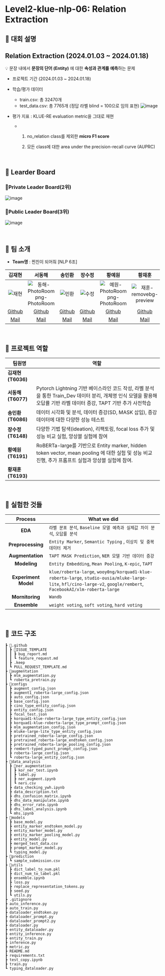 # Level2-klue-nlp-06: Relation Extraction

## 📌 대회 설명
## Relation Extraction (2024.01.03 ~ 2024.01.18)
<aside>
  
💡 문장 내에서 **문장의 단어 (Entity)** 에 대한 **속성과 관계를 예측**하는 문제

</aside>

- 프로젝트 기간 (2024.01.03 ~ 2024.01.18)
- 학습/평가 데이터
    - train.csv: 총 32470개
    - test_data.csv: 총 7765개 (정답 라벨 blind = 100으로 임의 표현)
    ![image](https://github.com/boostcampaitech6/level2-klue-nlp-06/assets/82081872/0995baf4-9900-47d4-a93b-caf8fc122a94)

- 평가 지표 : KLUE-RE evaluation metric을 그대로 재현
    - 1) no_relation class를 제외한 **micro F1 score**
        
        2) 모든 class에 대한 area under the precision-recall curve (AUPRC)
<br>

## 📌 Learder Board
### **🥈Private Leader Board(2위)**
![image](https://github.com/boostcampaitech6/level2-klue-nlp-06/assets/82081872/625ccef3-229a-463f-9072-87b585f8d9ef)
### **🥉Public Leader Board(3위)**
![image](https://github.com/boostcampaitech6/level2-klue-nlp-06/assets/82081872/80e0eae9-dc69-419d-a511-f879745e933c)

<br>

## 📌 팀 소개

* **Team명** : 찐친이 되어줘 [NLP 6조]

|김재현|서동해|송민환|장수정|황예원|황재훈|
|:--:|:--:|:--:|:--:|:--:|:--:|
|![재현](https://github.com/boostcampaitech6/level2-klue-nlp-06/assets/82081872/fa007f29-007b-42c0-bb1a-f95176ad7d93)|![동해-PhotoRoom png-PhotoRoom](https://github.com/boostcampaitech6/level2-klue-nlp-06/assets/82081872/7ba86ba4-cd7a-4366-97aa-7669e7994a78)|![민환](https://github.com/boostcampaitech6/level2-klue-nlp-06/assets/82081872/a3614eb6-4757-4390-9196-f82a455b4418)|![수정](https://github.com/boostcampaitech6/level2-klue-nlp-06/assets/82081872/39b8b55c-d1d8-4125-bbf2-11a695bcbc23)|![예원-PhotoRoom png-PhotoRoom](https://github.com/boostcampaitech6/level2-klue-nlp-06/assets/82081872/46ab92c3-e6cc-455a-b9c3-a225c8730048)|![재훈-removebg-preview](https://github.com/boostcampaitech6/level2-klue-nlp-06/assets/82081872/5d8cf554-d59a-44fa-802d-38bd66111263)|
|[Github](https://github.com/finn-sharp)|[Github](https://github.com/DonghaeSuh)|[Github](https://github.com/codestudy25)|[Github](https://github.com/jo9392)|[Github](https://github.com/yeowonh)|[Github](https://github.com/iloveonsen)|
|[Mail](penguin-klg@jnu.ac.kr)|[Mail](donghaesuh2@gmail.com)|[Mail](meenham_song@naver.com)|[Mail](jo23892389@gmail.com)|[Mail](yeowonh@sju.ac.kr)|[Mail](mgs05144@gmail.com)|

<br>

## 📌 프로젝트 역할
| 팀원명 | 역할 |
| --- | --- |
| **김재현(T6036)** |  | 
| **서동해(T6077)** | Pytorch Lightning 기반 베이스라인 코드 작성, 라벨 분석을 통한 Train_Dev 데이터 분리, 개체명 인식 모델을 활용해 오답률 기반 라벨 데이터 증강, TAPT 기반 추가 사전학습 |
| **송민환(T6086)** | 데이터 시각화 및 분석, 데이터 증강(SD, MASK 삽입), 증강 데이터에 대한 다양한 성능 테스트
| **장수정(T6148)** | 다양한 기법 탐색(ideation), 리팩토링, focal loss 추가 및 성능 비교 실험, 앙상블 실험에 참여 |
| **황예원(T6191)** | RoBERTa-large를 기반으로 Entity marker, hidden token vector, mean pooling 에 대한 실험 및 성능 비교 진행, 추가 프롬프트 실험과 앙상블 실험에 참여. |
| **황재훈(T6193)** |  |

<br>

## 📌 실험한 것들

|**Process**|**What we did**|
|:--:|--|
|**EDA**|`라벨 분포 분석`, `Baseline 모델 예측과 실제값 차이 분석`, `오답률 분석`|
|**Preprocessing**| `Entity Marker`, `Semantic Typing` , `이상치 및 중복 데이터 제거`|
|**Augmentation**|`TAPT MASK Prediction`, `NER 모델 기반 데이터 증강`|
|**Modeling**|`Entity Embedding`, `Mean Pooling`, `K-epic`, `TAPT`|
|**Experiment Model**|`klue/roberta-large`, `wooy0ng/korquad1-klue-roberta-large`, `studio-ousia/mluke-large-lite`, `hfl/cino-large-v2`, `google/rembert`, `FacebookAI/xlm-roberta-large`|
|**Mornitoring**| `Wandb`|
|**Ensemble**|`weight voting`, `soft voting`, `hard voting`|

<br>

## 📌 코드 구조
```
┣ 📂.github
┃ ┣ 📂ISSUE_TEMPLATE
┃ ┃ ┣ bug_report.md
┃ ┃ ┗ feature_request.md
┃ ┣ .keep
┃ ┗ PULL_REQUEST_TEMPLATE.md
┣ 📂augmentation
┃ ┣ mlm_augmentation.py
┃ ┗ roberta_pretrain.py
┣ 📂configs
┃ ┣ augment_config.json
┃ ┣ augment1_roberta-large_config.json
┃ ┣ auto_config.json
┃ ┣ base_config.json
┃ ┣ cino_type_entity_config.json
┃ ┣ entity_config.json
┃ ┣ focal_test.json
┃ ┣ korquad1-klue-roberta-large_type_entity_config.json
┃ ┣ korquad1-klue-roberta-large_type_prompt_config.json
┃ ┣ mlm_augmentation_config.json
┃ ┣ mluke-large-lite_type_entity_config.json
┃ ┣ pretrained_roberta-large_config.json
┃ ┣ pretrained_roberta-large_endtoken_config.json
┃ ┣ pretrained_roberta-large_pooling_config.json
┃ ┣ rembert-typed_punct_prompt_config.json
┃ ┣ roberta-large_config.json
┃ ┗ roberta-large_entity_config.json
┣ 📂data_analysis
┃ ┣ 📂ner_augmentation
┃ ┃ ┣ kor_ner_test.ipynb
┃ ┃ ┣ label.py
┃ ┃ ┣ ner_augment.ipynb
┃ ┃ ┗ ners.csv
┃ ┣ data_checking_ywh.ipynb
┃ ┣ data_description.txt
┃ ┣ dhs_confusion_matrix.ipynb
┃ ┣ dhs_data_manipulate.ipynb
┃ ┣ dhs_error_rate.ipynb
┃ ┣ dhs_label_analysis.ipynb
┃ ┗ mhs.ipynb
┣ 📂models
┃ ┣ base_model.py
┃ ┣ entity_marker_endtoken_model.py
┃ ┣ entity_marker_model.py
┃ ┣ entity_marker_pooling_model.py
┃ ┣ entity_model.py
┃ ┣ merged_test_data.csv
┃ ┣ prompt_marker_model.py
┃ ┗ typing_model.py
┣ 📂prediction
┃ ┗ sample_submission.csv
┣ 📂utils
┃ ┣ dict_label_to_num.pkl
┃ ┣ dict_num_to_label.pkl
┃ ┣ ensemble.ipynb
┃ ┣ loss.py
┃ ┣ replace_representation_tokens.py
┃ ┣ seed.py
┃ ┗ utils.py
┣ .gitignore
┣ auto_inference.py
┣ auto_train.py
┣ dataloader_endtoken.py
┣ dataloader_prompt.py
┣ dataloader_prompt2.py
┣ dataloader.py
┣ entity_dataloader.py
┣ entity_inference.py
┣ entity_train.py
┣ inference.py
┣ metric.py
┣ README.md
┣ requirements.txt
┣ test_copy.ipynb
┣ train.py
┗ typing_dataloader.py
```
